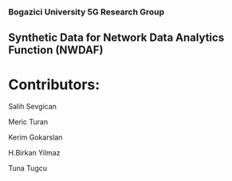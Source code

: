 ### Bogazici University 5G Research Group

## Synthetic Data for Network Data Analytics Function (NWDAF)

# Contributors: 

Salih Sevgican

Meric Turan

Kerim Gokarslan

H.Birkan Yilmaz

Tuna Tugcu